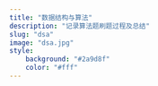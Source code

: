 ```yaml
---
title: "数据结构与算法"
description: "记录算法题刷题过程及总结"
slug: "dsa"
image: "dsa.jpg"
style:
    background: "#2a9d8f"
    color: "#fff"
---
```

